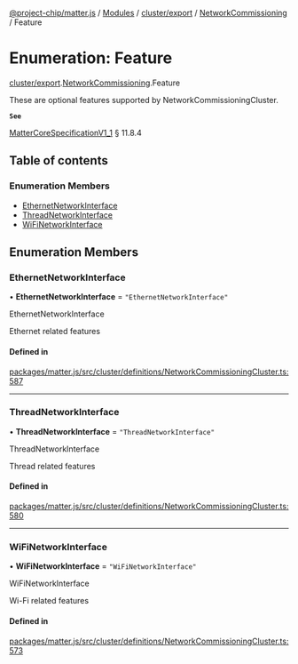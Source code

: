 [@project-chip/matter.js](../README.md) / [Modules](../modules.md) / [cluster/export](../modules/cluster_export.md) / [NetworkCommissioning](../modules/cluster_export.NetworkCommissioning.md) / Feature

# Enumeration: Feature

[cluster/export](../modules/cluster_export.md).[NetworkCommissioning](../modules/cluster_export.NetworkCommissioning.md).Feature

These are optional features supported by NetworkCommissioningCluster.

**`See`**

[MatterCoreSpecificationV1_1](../interfaces/spec_export.MatterCoreSpecificationV1_1.md) § 11.8.4

## Table of contents

### Enumeration Members

- [EthernetNetworkInterface](cluster_export.NetworkCommissioning.Feature.md#ethernetnetworkinterface)
- [ThreadNetworkInterface](cluster_export.NetworkCommissioning.Feature.md#threadnetworkinterface)
- [WiFiNetworkInterface](cluster_export.NetworkCommissioning.Feature.md#wifinetworkinterface)

## Enumeration Members

### EthernetNetworkInterface

• **EthernetNetworkInterface** = ``"EthernetNetworkInterface"``

EthernetNetworkInterface

Ethernet related features

#### Defined in

[packages/matter.js/src/cluster/definitions/NetworkCommissioningCluster.ts:587](https://github.com/project-chip/matter.js/blob/be83914/packages/matter.js/src/cluster/definitions/NetworkCommissioningCluster.ts#L587)

___

### ThreadNetworkInterface

• **ThreadNetworkInterface** = ``"ThreadNetworkInterface"``

ThreadNetworkInterface

Thread related features

#### Defined in

[packages/matter.js/src/cluster/definitions/NetworkCommissioningCluster.ts:580](https://github.com/project-chip/matter.js/blob/be83914/packages/matter.js/src/cluster/definitions/NetworkCommissioningCluster.ts#L580)

___

### WiFiNetworkInterface

• **WiFiNetworkInterface** = ``"WiFiNetworkInterface"``

WiFiNetworkInterface

Wi-Fi related features

#### Defined in

[packages/matter.js/src/cluster/definitions/NetworkCommissioningCluster.ts:573](https://github.com/project-chip/matter.js/blob/be83914/packages/matter.js/src/cluster/definitions/NetworkCommissioningCluster.ts#L573)
